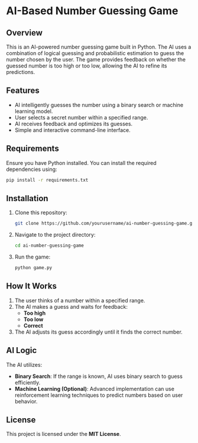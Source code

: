 # AI-Based Number Guessing Game

## Overview
This is an AI-powered number guessing game built in Python. The AI uses a combination of logical guessing and probabilistic estimation to guess the number chosen by the user. The game provides feedback on whether the guessed number is too high or too low, allowing the AI to refine its predictions.

## Features
- AI intelligently guesses the number using a binary search or machine learning model.
- User selects a secret number within a specified range.
- AI receives feedback and optimizes its guesses.
- Simple and interactive command-line interface.

## Requirements
Ensure you have Python installed. You can install the required dependencies using:

```bash
pip install -r requirements.txt
```

## Installation
1. Clone this repository:
   ```bash
   git clone https://github.com/yourusername/ai-number-guessing-game.git
   ```
2. Navigate to the project directory:
   ```bash
   cd ai-number-guessing-game
   ```
3. Run the game:
   ```bash
   python game.py
   ```

## How It Works
1. The user thinks of a number within a specified range.
2. The AI makes a guess and waits for feedback:
   - **Too high**
   - **Too low**
   - **Correct**
3. The AI adjusts its guess accordingly until it finds the correct number.

## AI Logic
The AI utilizes:
- **Binary Search**: If the range is known, AI uses binary search to guess efficiently.
- **Machine Learning (Optional)**: Advanced implementation can use reinforcement learning techniques to predict numbers based on user behavior.

## License
This project is licensed under the **MIT License**.



